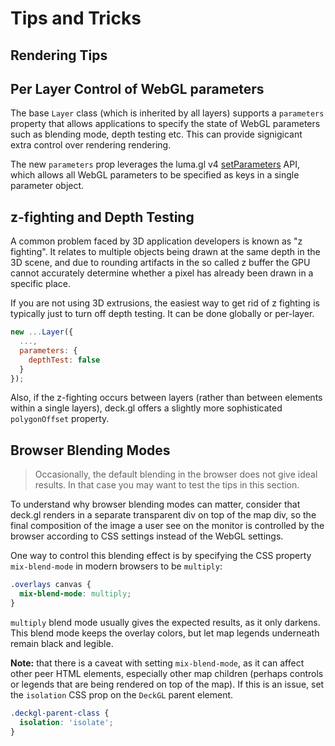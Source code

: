 # Tips and Tricks


## Rendering Tips

## Per Layer Control of WebGL parameters

The base `Layer` class (which is inherited by all layers) supports a `parameters` property that allows applications to specify the state of WebGL parameters such as blending mode, depth testing etc. This can provide signigicant extra control over rendering rendering.

The new `parameters` prop leverages the luma.gl v4 [setParameters](http://uber.github.io/luma.gl/#/documentation/api-reference/get-parameter) API, which allows all WebGL parameters to be specified as keys in a single parameter object.


## z-fighting and Depth Testing

A common problem faced by 3D application developers is known as "z fighting". It relates to multiple objects being drawn at the same depth in the 3D scene, and due to rounding artifacts in the so called z buffer the GPU cannot accurately determine whether a pixel has already been drawn in a specific place.

If you are not using 3D extrusions, the easiest way to get rid of z fighting is typically just to turn off depth testing. It can be done globally or per-layer.

```js
new ...Layer({
  ...,
  parameters: {
    depthTest: false
  }
});
```

Also, if the z-fighting occurs between layers (rather than between elements within a single layers), deck.gl offers a slightly more sophisticated `polygonOffset` property.


## Browser Blending Modes

> Occasionally, the default blending in the browser does not give ideal results. In that case you may want to test the tips in this section.

To understand why browser blending modes can matter, consider that deck.gl renders in a separate transparent div on top of the map div, so the final composition of the image a user see on the monitor is controlled by the browser according to CSS settings instead of the WebGL settings.

One way to control this blending effect is by specifying the CSS property `mix-blend-mode` in modern browsers to be `multiply`:

```css
.overlays canvas {
  mix-blend-mode: multiply;
}
```

`multiply` blend mode usually gives the expected results, as it only darkens. This blend mode keeps the overlay colors, but let map legends underneath remain black and legible.

**Note:** that there is a caveat with setting `mix-blend-mode`, as it can affect other peer HTML elements, especially other map children (perhaps controls or legends that are being rendered on top of the map).
If this is an issue, set the `isolation` CSS prop on the `DeckGL` parent element.

```css
.deckgl-parent-class {
  isolation: 'isolate';
}
```
